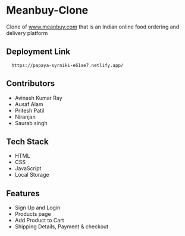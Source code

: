 # Meanbuy-Clone

Clone of <a href="https://www.meanbuy.com/">www.meanbuy.com</a> that is an Indian online food ordering and delivery platform


## Deployment Link
```url
  https://papaya-syrniki-e61ae7.netlify.app/
```

## Contributors
- Avinash Kumar Ray
- Ausaf Alam
- Pritesh Patil
- Niranjan
- Saurab singh

## Tech Stack
- HTML
- CSS
- JavaScript
- Local Storage

## Features
- Sign Up and Login
- Products page
- Add Product to Cart
- Shipping Details, Payment & checkout


